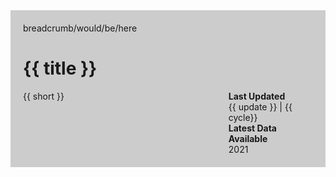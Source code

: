 <style>
  .collection-hero{
    background: #cccccc;
    padding: 20px;
  }
@media screen and (min-width: 800px){
   .hero-body{
    display: flex;
    width: 100%;
    flex-flow: space-between;
  }
  .summary {
    width: 80%;
  }
  .summary > p{
    max-width: 500px;
    margin: 0;
    padding:0;
  }
  .stats {

    align-self: flex-end;
  }

}
</style>
<div class="collection-hero">
  <div class="grid-container">
  breadcrumb/would/be/here
  <h1>{{ title }} </h1>
    <div class="hero-body">
      <div class="summary"><p> {{ short }}</p> </div>
      <div class="stats">
        <b>Last Updated</b><br />
        {{ update }} | {{ cycle}}<br />
        <b>Latest Data Available</b><br />
        2021<br />
      </div>
    </div>
  </div>
</div>